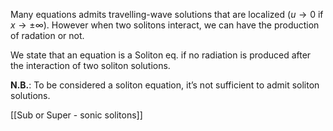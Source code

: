 
Many equations admits travelling-wave solutions that are localized ($u\rightarrow 0$ if $x\rightarrow \pm\infty$). However when two solitons interact, we can have the production of radation or not.

We state that an equation is a Soliton eq. if no radiation is produced after the interaction of two soliton solutions.

**N.B.**: To be considered a soliton equation, it’s not sufficient to admit soliton solutions.

[[Sub or Super - sonic solitons]]